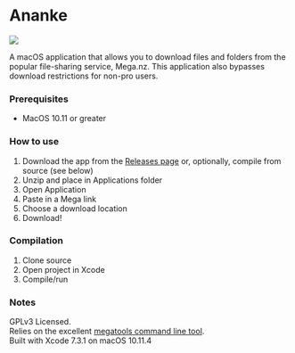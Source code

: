 # Ananke
![](https://github.com/jacquesCedric/Ananke/blob/master/megadl/Assets.xcassets/AppIcon.appiconset/icon_128x128.png?raw=true)

A macOS application that allows you to download files and folders from the popular file-sharing service, Mega.nz. This application also bypasses download restrictions for non-pro users.

### Prerequisites
- MacOS 10.11 or greater

### How to use
1. Download the app from the [Releases page](https://github.com/jacquesCedric/Ananke/releases) or, optionally, compile from source (see below)
2. Unzip and place in Applications folder
3. Open Application
5. Paste in a Mega link
6. Choose a download location
7. Download!

### Compilation
1. Clone source
2. Open project in Xcode
3. Compile/run

### Notes
GPLv3 Licensed.  
Relies on the excellent [megatools command line tool](https://github.com/megous/megatools).  
Built with Xcode 7.3.1 on macOS 10.11.4  
